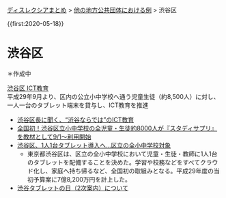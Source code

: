 <p class="breadcrumbs"><a href="../index.md">ディスレクシアまとめ</a> > <a href="index.md">他の地方公共団体における例</a> > 渋谷区

{{first:2020-05-18}}

# 渋谷区
＊作成中

[渋谷区 ICT教育](https://www.city.shibuya.tokyo.jp/kodomo/gakkou/torikumi/ict.html)  
平成29年9月より、区内の公立小中学校へ通う児童生徒（約8,500人）に対し、一人一台のタブレット端末を貸与し、ICT教育を推進
- [渋谷区長に聞く、“渋谷ならでは”のICT教育](https://www.cyberagent.co.jp/way/features/list/detail/id=23329)
- [全国初！渋谷区立小中学校の全児童・生徒約8000人が『スタディサプリ』を教材として9/1～利用開始](http://www.recruit-mp.co.jp/news/release/2017/0802_3253.html)
- [渋谷区、1人1台タブレット導入へ…区立の全小中学校対象](https://resemom.jp/article/2017/02/16/36571.html)
    - 東京都渋谷区は、区立の全小中学校において児童・生徒・教師に1人1台のタブレットを配備することを決めた。学習や校務などをすべてクラウド化し、家庭へ持ち帰るなど、全国初の取組みとなる。平成29年度の当初予算案に7億8,200万円を計上した。
- [渋谷タブレットの日（2次案内）について](https://www.city.shibuya.tokyo.jp/kodomo/page_em_00016.html)